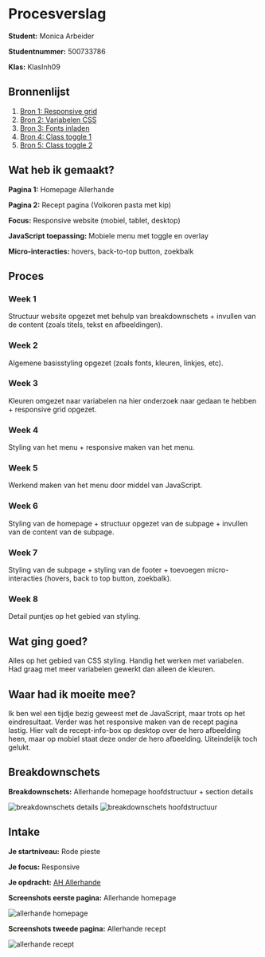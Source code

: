 # Procesverslag
**Student:** Monica Arbeider

**Studentnummer:** 500733786

**Klas:** KlasInh09



## Bronnenlijst
1. [Bron 1: Responsive grid](https://css-tricks.com/snippets/css/complete-guide-grid/)
2. [Bron 2: Variabelen CSS](https://www.w3schools.com/css/css3_variables.asp)
3. [Bron 3: Fonts inladen](https://css-tricks.com/typography-for-developers/)
4. [Bron 4: Class toggle 1](https://dommagnifi.co/2016-05-16-basic-class-toggle-with-vanilla-js/)
5. [Bron 5: Class toggle 2](https://dommagnifi.co/2016-05-16-basic-class-toggle-with-vanilla-js/)



## Wat heb ik gemaakt?
**Pagina 1:** Homepage Allerhande

**Pagina 2:** Recept pagina (Volkoren pasta met kip)

**Focus:** Responsive website (mobiel, tablet, desktop)

**JavaScript toepassing:** Mobiele menu met toggle en overlay

**Micro-interacties:** hovers, back-to-top button, zoekbalk



## Proces

### Week 1
Structuur website opgezet met behulp van breakdownschets + invullen van de content (zoals titels, tekst en afbeeldingen).

### Week 2
Algemene basisstyling opgezet (zoals fonts, kleuren, linkjes, etc).

### Week 3
Kleuren omgezet naar variabelen na hier onderzoek naar gedaan te hebben + responsive grid opgezet.

### Week 4
Styling van het menu + responsive maken van het menu.

### Week 5
Werkend maken van het menu door middel van JavaScript.

### Week 6
Styling van de homepage + structuur opgezet van de subpage + invullen van de content van de subpage.

### Week 7
Styling van de subpage + styling van de footer + toevoegen micro-interacties (hovers, back to top button, zoekbalk).

### Week 8
Detail puntjes op het gebied van styling.



## Wat ging goed?
Alles op het gebied van CSS styling. Handig het werken met variabelen. Had graag met meer variabelen gewerkt dan alleen de kleuren.



## Waar had ik moeite mee?
Ik ben wel een tijdje bezig geweest met de JavaScript, maar trots op het eindresultaat. Verder was het responsive maken van de recept pagina lastig. Hier valt de recept-info-box op desktop over de hero afbeelding heen, maar op mobiel staat deze onder de hero afbeelding. Uiteindelijk toch gelukt.



## Breakdownschets

**Breakdownschets:** Allerhande homepage hoofdstructuur + section details

<img src="images/breakdownschets/breakdownschets-details.png" alt="breakdownschets details">

<img src="images/breakdownschets/breakdownschets-hoofdstructuur.png" alt="breakdownschets hoofdstructuur">



## Intake

**Je startniveau:** Rode pieste

**Je focus:** Responsive

**Je opdracht:** [AH Allerhande](https://www.ah.nl/allerhande)

**Screenshots eerste pagina:** Allerhande homepage

<img src="images/case/screenshots-allerhande-homepage.png" alt="allerhande homepage">

**Screenshots tweede pagina:** Allerhande recept

<img src="images/case/screenshots-allerhande-recept.png" alt="allerhande recept">

